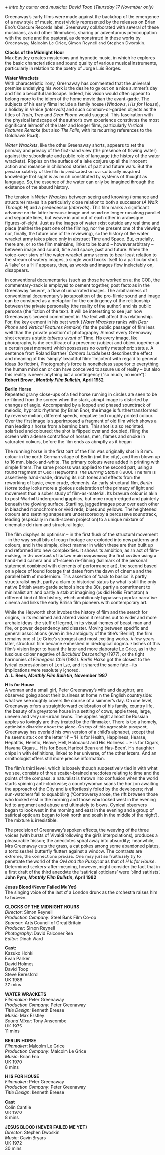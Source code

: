 
_+ intro by author and musician David Toop (Thursday 17 November only)_

Greenaway’s early films were made against the backdrop of the emergence of a new style of music, most vividly represented by the releases on Brian Eno’s Obscure Records label. Greenaway collaborated with several of these musicians, as did other filmmakers, sharing an adventurous preoccupation with the eerie and the pastoral, as demonstrated in these works by Greenaway, Malcolm Le Grice, Simon Reynell and Stephen Dworskin.  

**Clocks of the Midnight Hour**  
Max Eastley creates mysterious and hypnotic music, in which he explores the basic characteristics and sound quality of various musical instruments, particularly in relation to the poetry of Jorge Luis Borges.  

**Water Wrackets**  
With characteristic irony, Greenaway has commented that the universal premise underlying his work is the desire to go out on a nice summer’s day and film a beautiful landscape. Indeed, his vision would often appear to belong more to the idiom of the home movie than the avant-garde. The subjects of his early films include a family house (_Windows_, _H Is for House_), a holiday in Venice (_Intervals_) and such common-or-garden objects as the titles of _Train, Tree_ and _Dear Phone_ would suggest. This fascination with the physical landscape of the author’s own experience constitutes the most significant leitmotif of the later and longer films, particularly _Vertical Features Remake_ (but also _The Falls_, with its recurring references to the Goldhawk Road).

_Water Wrackets_, like the other Greenaway shorts, appears to set the primacy and privacy of the first-hand view (the presence of flowing water) against the subordinate and public role of language (the history of the water wrackets). Ripples on the surface of a lake conjure up all the innocent action and romance in childhood stories of past and future wars. But the precise subtlety of the film is predicated on our culturally acquired knowledge that sight is as much constituted by systems of thought as language. So, the essence of the water can only be imagined through the existence of the absurd history.

The tension in _Water Wrackets_ between seeing and knowing (romance and structure) makes it a particularly close relation to both a successor (_A Walk Through H_) and a predecessor (_Intervals_). This film marks a significant advance on the latter because image and sound no longer run along parallel and separate lines, but weave in and out of each other in arabesque figures-of-eight. Just as the images of water exist outside any real time and place (neither the past one of the filming, nor the present one of the viewing nor, finally, the future one of the reviewing), so the history of the water wracket army takes place only in abstract Time and Space. But, crucially, there are, or so the film maintains, links to be found­ – however arbitrary – between image and sound, time and space, past and future. When the voice-over story of the water-wracket army seems to bear least relation to the stream of watery images, a single word hooks itself to a particular shot. A ‘lake’ or a ‘hill’ appears, then, as words and images flow ineluctably on, disappears.

In conventional documentaries (such as those he worked on at the COl), the commentary-track is employed to cement together, post facto as in the Greenaway ‘oeuvre’, a flow of unnarrated images. The arbitrariness of conventional documentary’s juxtaposition of the pro-filmic sound and image can be construed as a metaphor for the contingency of the relationship between the private personality (the reality of the author) and his public persona (the fiction of the text). It will be interesting to see just how Greenaway’s avowed commitment in _The_ text will affect this relationship. For, the key element in his best work (_Water Wrackets_ ranks with _Dear Phone_ and _Vertical Features Remake_) fits the ‘public passage’ of film less well than the ‘private position’ of photography. Almost every Greenaway shot creates a static _tableau vivant_ of Time. His every image, like photography, is the certificate of a presence (subject and object together at a certain past moment) which possesses no overtly metaphoric status. A sentence from Roland Barthes’ _Camera Lucida_ best describes the effect and meaning of this ‘simply’ beautiful film: ‘Impotent with regard to general ideas (to fiction), Photography’s force is nonetheless superior to everything the human mind can or can have conceived to assure us of reality – but also this reality is never anything but a contingency (“so much, no more”)’.  
**Robert Brown, _Monthly Film Bulletin_, April 1982**  

**Berlin Horse**  
Repeated grainy close-ups of a tied horse running in circles are seen to be  
re-filmed from the screen when the stark, abrupt image is distorted by changes of angle. Accompanied by a looped and phased soundtrack of melodic, hypnotic rhythms (by Brian Eno), the image is further transformed by reverse motion, different speeds, negative and roughly printed colour. Over the first image is superimposed a fragment of old film which shows a man leading a horse from a burning barn. This shot is also reprinted, solarised and coloured; the shot is flipped over and doubled, filling the screen with a dense contraflow of horses, men, flames and smoke in saturated colours, before the film ends as abruptly as it began.

The running horse in the first part of the film was originally shot in 8 mm. colour in the north German village of Berlin (not the city), and then blown up to 16 mm. black-and-white. The primary colours were added in printing with simple filters. The same process was applied to the second part, using a found fragment of Cecil Hepworth’s _The Burning Stable_ (1900). The film is assertively hand-made, drawing its rich tones and effects from the reworking of basic, even crude, elements. An early structural film, _Berlin Horse_ today looks more a glorious celebration of the primacy of light and movement than a sober study of film-as-material. Its bravura colour is akin to post-Warhol Underground graphics, but more rough-edged and painterly beneath the glowing surface. Startling, jagged images pour over each other in bleached monochrome or vivid reds, blues and yellows. The heightened colours and seething shapes are underscored by a percussive soundtrack, leading (especially in multi-screen projection) to a unique mixture of cinematic delirium and structural logic.

The film displays its optimism – in the first flush of the structural movement – in the way small bits of rough footage are exploded into new patterns and colours, and in the simple, direct manner in which these are then built up and reformed into new complexities. It shows its ambition, as an act of film-making, in the contrast of its two main sequences; the first section using a hand-held camera and off-screen re-filming (hallmark of the personal statement combined with elements of performance art), the second based on a piece of found footage that dates from the dawn of cinema and the parallel birth of modernism. This assertion of ‘back to basics’ is partly structuralist myth, partly a claim to historical status by what is still the only native British avant-garde school since the 30s, partly a commitment to minimalist art, and partly a stab at imagining (as did Hollis Frampton) a different kind of film history, which ambitiously bypasses popular narrative cinema and links the early British film pioneers with contemporary art.

While the Hepworth shot invokes the history of film and the search for origins, in its reclaimed and altered vision it reaches out to wider and more archaic ideas, the stuff of legend, in its visual themes of beast, man and fire, or power, dependency and disaster. Moving between specific and general associations (even in the ambiguity of the title’s ‘Berlin’), the film remains one of Le Grice’s strongest and most exciting works. A few years later, structural film became enmeshed in ideological dogma. Flashes of this film’s vision linger to haunt the later and more elaborate Le Grice, as in the luscious colour negative of _Blackbird Descending_ (1977), or the tight harmonies of _Finnegans Chin_ (1981). _Berlin Horse_ got the closest to the lyrical expressionism of Len Lye, and it shared the same fate – its implications were resolutely ignored.  
**A. L. Rees, _Monthly Film Bulletin_, November 1987**  

**H is for House**  
A woman and a small girl, Peter Greenaway’s wife and daughter, are observed going about their business at home in the English countryside: what we see roughly covers the course of a summer’s day. On one level, Greenaway offers a straightforward celebration of his family, country life, the beauty of a greystone house in a setting of cows, apple trees, large, uneven and very un-urban lawns. The apples might almost be Russian apples so lovingly are they treated by the filmmaker. There is too a homely, optimistic disorder about the place. On top of this agreeable prospect, Greenaway has overlaid his own version of a child’s alphabet, except that he seems stuck on the letter ‘H’ – ‘H is for Health, Happiness, Hearse, Hepatitis, Heretic, Heave, Hell, Holocaust and His Holiness... H is for Cigars, Havana Cigars... H is for Bean, Haricot Bean and Has-Been’. His daughter chips in with definitions, linked to her universe, of the other letters. And an ornithologist offers still more precise information.

The film’s third level, which is loosely though suggestively tied in with what we see, consists of three scatter-brained anecdotes relating to time and the points of the compass: a naturalist is thrown into confusion when the world starts spinning anti-clockwise; a countrywoman scans the horizon awaiting the approach of the City and is effortlessly foiled by the developers; rival sun-watchers fall to squabbling (‘Controversy arose, the rift between those who looked east in the morning and those who looked west in the evening led to argument and abuse and ultimately to blows. Cynical observers began to look west in the morning and east in the evening and a group of satirical opticians began to look north and south in the middle of the night’). The mixture is irresistible.

The precision of Greenaway’s spoken effects, the weaving of the three voices (with bursts of Vivaldi following the girl’s interpolations), produces a pleasurable frisson; the anecdotes spiral away into absurdity; meanwhile, Mrs Greenaway cuts the grass, a cat pokes among some abandoned plates, a tortoiseshell butterfly flutters against a window. The contrasts are extreme; the connections precise. One may just as fruitlessly try to penetrate the world of the _Owl and the Pussycat_ as that of _H Is for House_. Determined seekers-after-meaning, however, might consider the fact that in a first draft of the third anecdote the ‘satirical opticians’ were ‘blind satirists’.  
**John Pym, _Monthly Film Bulletin_, April 1982**  

**Jesus Blood (Never Failed Me Yet)**  
The singing voice of the last of a London drunk as the orchestra raises him to heaven.  

**CLOCKS OF THE MIDNIGHT HOURS**  
_Director_: Simon Reynell  
_Production Company_: Steel Bank Film Co-op  
_Sponsor_: Arts Council of Great Britain  
_Producer_: Simon Reynell  
_Photography_: David Falconer Rea  
_Editor_: Dinah Ward  

**Cast:**  
Kazuko Hohki  
Evan Parker  
David Holmes  
David Toop  
Steve Beresford  
UK 1986  
27 mins  

**WATER WRACKETS**  
_Filmmaker:_ Peter Greenaway  
_Production Company:_ Peter Greenaway  
_Title Design:_ Kenneth Breese  
_Music:_ Max Eastley  
_Sound Mixer:_ Tony Anscombe  
UK 1975  
11 mins  

**BERLIN HORSE**  
_Filmmaker_: Malcolm Le Grice  
_Production Company_: Malcolm Le Grice  
_Music_: Brian Eno  
UK 1970  
8 mins  

**H IS FOR HOUSE**  
_Filmmaker_: Peter Greenaway  
_Production Company_: Peter Greenaway  
_Title Design_: Kenneth Breese  

**Cast**  
Colin Cantlie  
UK 1970  
8 mins  

**JESUS BLOOD (NEVER FAILED ME YET)**  
_Director_: Stephen Dwoskin  
_Music_: Gavin Bryars  
UK 1972  
30 mins  
<!--stackedit_data:
eyJoaXN0b3J5IjpbLTIzMzY0OTg5NCwzMjE1NDczMzVdfQ==
-->